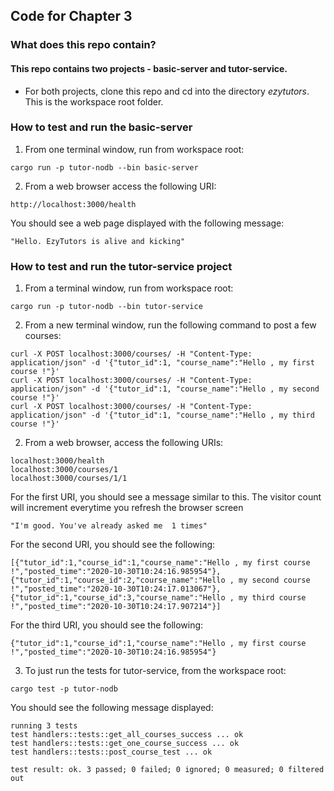 ## Code for Chapter 3

### What does this repo contain?

#### This repo contains two projects - basic-server and tutor-service.

- For both projects, clone this repo and cd into the directory _ezytutors_. This is the workspace root folder.

### How to test and run the basic-server

1. From one terminal window, run from workspace root:

```
cargo run -p tutor-nodb --bin basic-server
```

2. From a web browser access the following URI:

```
http://localhost:3000/health
```

You should see a web page displayed with the following message:

```
"Hello. EzyTutors is alive and kicking"
```

### How to test and run the tutor-service project

1. From a terminal window, run from workspace root:

```
cargo run -p tutor-nodb --bin tutor-service
```

2. From a new terminal window, run the following command to post a few courses:

```
curl -X POST localhost:3000/courses/ -H "Content-Type: application/json" -d '{"tutor_id":1, "course_name":"Hello , my first course !"}'
curl -X POST localhost:3000/courses/ -H "Content-Type: application/json" -d '{"tutor_id":1, "course_name":"Hello , my second course !"}'
curl -X POST localhost:3000/courses/ -H "Content-Type: application/json" -d '{"tutor_id":1, "course_name":"Hello , my third course !"}'

```

2. From a web browser, access the following URIs:

```
localhost:3000/health
localhost:3000/courses/1
localhost:3000/courses/1/1
```

For the first URI, you should see a message similar to this. The visitor count will increment everytime you refresh the browser screen

```
"I'm good. You've already asked me  1 times"
```

For the second URI, you should see the following:

```
[{"tutor_id":1,"course_id":1,"course_name":"Hello , my first course !","posted_time":"2020-10-30T10:24:16.985954"},{"tutor_id":1,"course_id":2,"course_name":"Hello , my second course !","posted_time":"2020-10-30T10:24:17.013067"},{"tutor_id":1,"course_id":3,"course_name":"Hello , my third course !","posted_time":"2020-10-30T10:24:17.907214"}]
```

For the third URI, you should see the following:

```
{"tutor_id":1,"course_id":1,"course_name":"Hello , my first course !","posted_time":"2020-10-30T10:24:16.985954"}
```

3. To just run the tests for tutor-service, from the workspace root:

```
cargo test -p tutor-nodb
```

You should see the following message displayed:

```
running 3 tests
test handlers::tests::get_all_courses_success ... ok
test handlers::tests::get_one_course_success ... ok
test handlers::tests::post_course_test ... ok

test result: ok. 3 passed; 0 failed; 0 ignored; 0 measured; 0 filtered out
```
